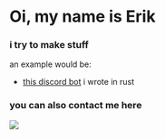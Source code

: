 # Oi, my name is Erik

### i try to make stuff

an example would be:
- [this discord bot](https://github.com/ItsGamerik/get-img) i wrote in rust

### you can also contact me here
![](https://img.shields.io/badge/Discord-gamerik-blue)
